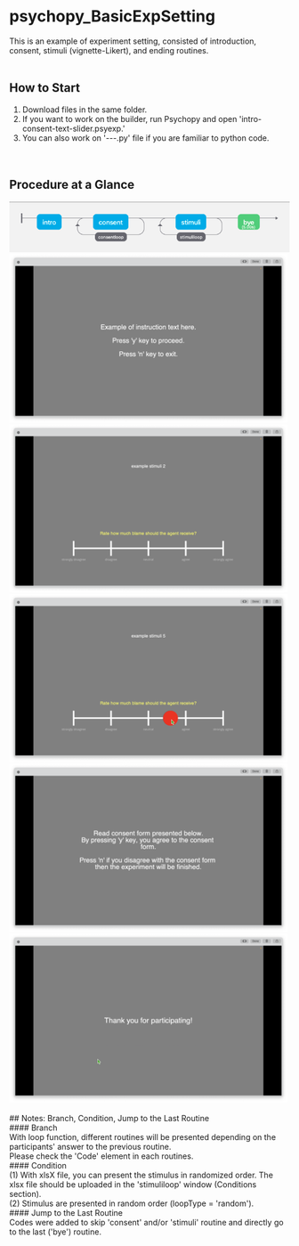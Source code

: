# psychopy_BasicExpSetting
This is an example of experiment setting, consisted of introduction, consent, stimuli (vignette-Likert), and ending routines.<br><br>

## How to Start
1. Download files in the same folder.<br>
2. If you want to work on the builder, run Psychopy and open 'intro-consent-text-slider.psyexp.'<br>
3. You can also work on '---.py' file if you are familiar to python code.<br>
<br><br>

## Procedure at a Glance

<img src="./images/procedure.png" width="700">

<img src="./images/1.png" width="500">

<img src="./images/2.png" width="500">

<img src="./images/3.png" width="500">

<img src="./images/4.png" width="500">

<img src="./images/5.png" width="500">
<br><br>
## Notes: Branch, Condition, Jump to the Last Routine<br>
#### Branch<br>
With loop function, different routines will be presented depending on the participants' answer to the previous routine.<br>
Please check the 'Code' element in each routines.<br>
#### Condition<br>
(1) With xlsX file, you can present the stimulus in randomized order. The xlsx file should be uploaded in the 'stimuliloop' window (Conditions section).<br>
(2) Stimulus are presented in random order (loopType = 'random').<br>
#### Jump to the Last Routine<br>
Codes were added to skip 'consent' and/or 'stimuli' routine and directly go to the last ('bye') routine.<br>
